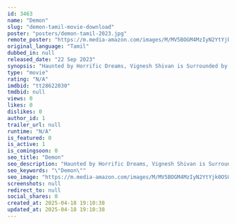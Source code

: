 ```yaml
---
id: 3463
name: "Demon"
slug: "demon-tamil-movie-download"
poster: "posters/demon-tamil-2023.jpg"
remote_poster: "https://m.media-amazon.com/images/M/MV5BOGM4MzIyN2YtYjk0OS00ZWY1LThiMDQtN2RhMzYxZmIxNmY1XkEyXkFqcGdeQXVyMTA4MzQ4NzMw._V1_SX300.jpg"
original_language: "Tamil"
dubbed_in: null
released_date: "22 Sep 2023"
synopsis: "Haunted by Horrific Dreams, Vignesh Shivan is Surrounded by Thoughts of His Dreams and All the Mystrious Events That Happen in It.these Thoughts Affect Him Mentally."
type: "movie"
rating: "N/A"
imdbid: "tt28622030"
tmdbid: null
views: 0
likes: 0
dislikes: 0
author_id: 1
trailer_url: null
runtime: "N/A"
is_featured: 0
is_active: 1
is_comingsoon: 0
seo_title: "Demon"
seo_description: "Haunted by Horrific Dreams, Vignesh Shivan is Surrounded by Thoughts of His Dreams and All the Mystrious Events That Happen in It.these Thoughts Affect Him Mentally."
seo_keywords: "\"Demon\""
seo_image: "https://m.media-amazon.com/images/M/MV5BOGM4MzIyN2YtYjk0OS00ZWY1LThiMDQtN2RhMzYxZmIxNmY1XkEyXkFqcGdeQXVyMTA4MzQ4NzMw._V1_SX300.jpg"
screenshots: null
redirect_to: null
social_shares: 0
created_at: 2025-04-18 19:10:38
updated_at: 2025-04-18 19:10:38
---
```


